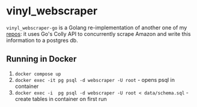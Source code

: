 # vinyl_webscraper

`vinyl_webscraper-go` is a Golang re-implementation of another one of my [repos](https://github.com/1602077/vinyl_pricechecker): it uses Go's Colly API to concurrently scrape Amazon and write this information to a postgres db.

## Running in Docker

1. `docker compose up`
2. `docker exec -it pg psql -d webscraper -U root` - opens psql in container
3. `docker exec -i  pg psql -d webscraper -U root < data/schema.sql` - create tables in container on first run


